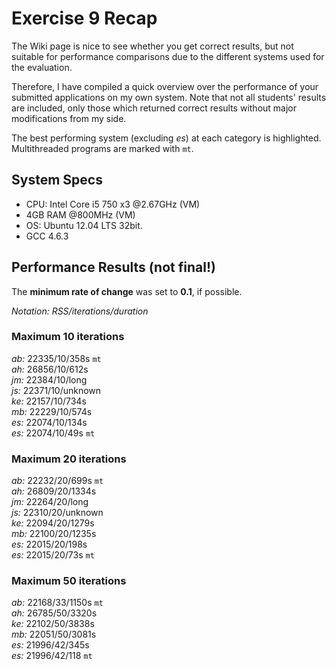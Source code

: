 # Exercise 9 Recap
The Wiki page is nice to see whether you get correct results, but not suitable
for performance comparisons due to the different systems used for the evaluation.

Therefore, I have compiled a quick overview over the performance of your submitted
applications on my own system. Note that not all students' results are included,
only those which returned correct results without major modifications from my
side.

The best performing system (excluding *es*) at each category is highlighted.
Multithreaded programs are marked with `mt`.

## System Specs
* CPU: Intel Core i5 750 x3 @2.67GHz (VM)
* 4GB RAM @800MHz (VM)
* OS: Ubuntu 12.04 LTS 32bit. 
* GCC 4.6.3

## Performance Results **(not final!)**
The **minimum rate of change** was set to **0.1**, if possible.

*Notation: RSS/iterations/duration*

### Maximum 10 iterations
*ab:* 22335/10/358s `mt`  
*ah:* 26856/10/612s  
*jm:* 22384/10/long  
*js:* 22371/10/unknown  
*ke:* 22157/10/734s  
*mb:* 22229/10/574s  
*es:* 22074/10/134s  
*es:* 22074/10/49s `mt`  

### Maximum 20 iterations
*ab:* 22232/20/699s `mt`  
*ah:* 26809/20/1334s  
*jm:* 22264/20/long  
*js:* 22310/20/unknown  
*ke:* 22094/20/1279s  
*mb:* 22100/20/1235s  
*es:* 22015/20/198s  
*es:* 22015/20/73s `mt`  

### Maximum 50 iterations  
*ab:* 22168/33/1150s `mt`  
*ah:* 26785/50/3320s  
*ke:* 22102/50/3838s  
*mb:* 22051/50/3081s  
*es:* 21996/42/345s  
*es:* 21996/42/118 `mt`  
